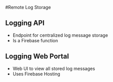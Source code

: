 #Remote Log Storage

## Logging API

* Endpoint for centralized log message storage
* Is a Firebase function

## Logging Web Portal

* Web UI to view all stored log messages
* Uses Firebase Hosting


